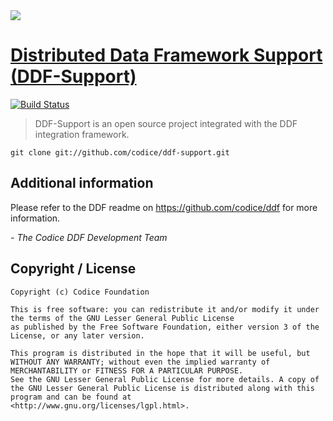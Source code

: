 <!--
/*
 * Copyright (c) Codice Foundation
 *
 * This is free software: you can redistribute it and/or modify it under the terms of the GNU Lesser General Public License as published by the Free Software Foundation, either
 * version 3 of the License, or any later version. 
 *
 * This program is distributed in the hope that it will be useful, but WITHOUT ANY WARRANTY; without even the implied warranty of MERCHANTABILITY or FITNESS FOR A PARTICULAR PURPOSE.
 * See the GNU Lesser General Public License for more details. A copy of the GNU Lesser General Public License is distributed along with this program and can be found at
 * <http://www.gnu.org/licenses/lgpl.html>.
 */
-->

<img src="https://camo.githubusercontent.com/11b3d253a14947fec55867c14aa95052212b5a6d/687474703a2f2f7777772e636f646963652e6f72672f6464662f696d616765732f6464665f6c6f676f2e706e67" />

# [Distributed Data Framework Support \(DDF-Support\)](http://ddf.codice.org/)

[![Build Status](https://travis-ci.org/codice/ddf-support.png?branch=master)](https://travis-ci.org/codice/ddf-support)


> DDF-Support is an open source project integrated with the DDF integration framework. 

```
git clone git://github.com/codice/ddf-support.git
```

## Additional information
Please refer to the DDF readme on https://github.com/codice/ddf for more information.

*- _The Codice DDF Development Team_*

## Copyright / License

```
Copyright (c) Codice Foundation
 
This is free software: you can redistribute it and/or modify it under the terms of the GNU Lesser General Public License 
as published by the Free Software Foundation, either version 3 of the License, or any later version. 
 
This program is distributed in the hope that it will be useful, but WITHOUT ANY WARRANTY; without even the implied warranty of MERCHANTABILITY or FITNESS FOR A PARTICULAR PURPOSE.
See the GNU Lesser General Public License for more details. A copy of the GNU Lesser General Public License is distributed along with this program and can be found at
<http://www.gnu.org/licenses/lgpl.html>.
```
 
